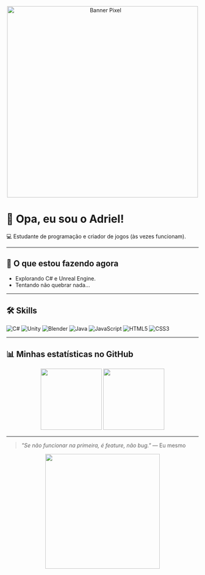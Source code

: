 <p align="center">
  <img src="https://i.imgur.com/Zg8kO8Q.gif" alt="Banner Pixel" width="500"/>
</p>

# 👋 Opa, eu sou o Adriel!

💻 Estudante de programação e criador de jogos (às vezes funcionam).   

---

## 🚀 O que estou fazendo agora
- Explorando C# e Unreal Engine.
- Tentando não quebrar nada...

---

## 🛠 Skills
![C#](https://img.shields.io/badge/C%23-white)
![Unity](https://img.shields.io/badge/Unity-100000?style=for-the-badge&logo=unity&logoColor=white)
![Blender](https://img.shields.io/badge/Blender-F5792A?style=for-the-badge&logo=blender&logoColor=white)
![Java](https://img.shields.io/badge/Java-ED8B00?style=for-the-badge&logo=openjdk&logoColor=white)
![JavaScript](https://img.shields.io/badge/JavaScript-F7DF1E?style=for-the-badge&logo=javascript&logoColor=black)
![HTML5](https://img.shields.io/badge/HTML5-E34F26?style=for-the-badge&logo=html5&logoColor=white)
![CSS3](https://img.shields.io/badge/CSS3-1572B6?style=for-the-badge&logo=css3&logoColor=white)

---

## 📊 Minhas estatísticas no GitHub
<p align="center">
  <img src="https://github-readme-stats.vercel.app/api?username=SEUUSUARIO&show_icons=true&theme=radical" height="160" />
  <img src="https://github-readme-stats.vercel.app/api/top-langs/?username=SEUUSUARIO&layout=compact&theme=radical" height="160" />
</p>

---

> *"Se não funcionar na primeira, é feature, não bug."* — Eu mesmo

<p align="center">
  <img src="https://media.giphy.com/media/26tn33aiTi1jkl6H6/giphy.gif" width="300"/>
</p>
